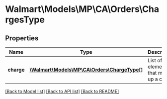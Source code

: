 # Walmart\Models\MP\CA\Orders\ChargesType

## Properties

Name | Type | Description | Notes
------------ | ------------- | ------------- | -------------
**charge** | [**\Walmart\Models\MP\CA\Orders\ChargeType[]**](ChargeType.md) | List of elements that make up a charge | [optional]


[[Back to Model list]](./) [[Back to API list]](../../../../../README.md#supported-apis) [[Back to README]](../../../../../README.md)
